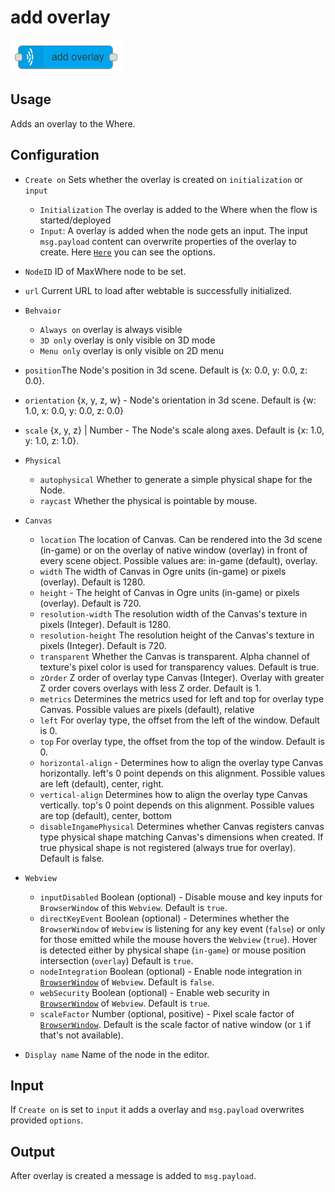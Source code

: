 # add overlay

![add light](../img/add-overlay-node.png)

## Usage

Adds an overlay to the Where.

## Configuration

- `Create on` Sets whether the overlay is created on `initialization` or `input`
    - `Initialization` The overlay is added to the Where when the flow is started/deployed
    - `Input`: A overlay is added when the node gets an input. The input `msg.payload` content can overwrite properties of the overlay to create. Here [`Here`](https://github.com/MaxWhere/mxw-devguide/blob/master/docs/api/overlay.md#new-overlayoptions) you can see the options.
- `NodeID` ID of MaxWhere node to be set.
- `url` Current URL to load after webtable is successfully initialized.
- `Behvaior`
    - `Always on` overlay is always visible
    - `3D only` overlay is only visible on 3D mode
    - `Menu only` overlay is only visible on 2D menu
- `position`The Node's position in 3d scene. Default is {x: 0.0, y: 0.0, z: 0.0}.
- `orientation` {x, y, z, w} - Node's orientation in 3d scene. Default is {w: 1.0, x: 0.0, y: 0.0, z: 0.0}
- `scale` {x, y, z} | Number - The Node's scale along axes. Default is {x: 1.0, y: 1.0, z: 1.0}.
- `Physical`
    - `autophysical` Whether to generate a simple physical shape for the Node.
    - `raycast` Whether the physical is pointable by mouse.
- `Canvas`
    - `location` The location of Canvas. Can be rendered into the 3d scene (in-game) or on the overlay of native window (overlay) in front of every scene object. Possible values are: in-game (default), overlay.
    - `width` The width of Canvas in Ogre units (in-game) or pixels (overlay). Default is 1280.
    - `height` - The height of Canvas in Ogre units (in-game) or pixels (overlay). Default is 720.
    - `resolution-width` The resolution width of the Canvas's texture in pixels (Integer). Default is 1280.
    - `resolution-height` The resolution height of the Canvas's texture in pixels (Integer). Default is 720.
    - `transparent` Whether the Canvas is transparent. Alpha channel of texture's pixel color is used for transparency values. Default is true.
    - `zOrder` Z order of overlay type Canvas (Integer). Overlay with greater Z order covers overlays with less Z order. Default is 1.
    - `metrics` Determines the metrics used for left and top for overlay type Canvas. Possible values are pixels (default), relative
    - `left` For overlay type, the offset from the left of the window. Default is 0.
    - `top` For overlay type, the offset from the top of the window. Default is 0.
    - `horizontal-align` - Determines how to align the overlay type Canvas horizontally. left's 0 point depends on this alignment. Possible values are left (default), center, right.
    - `vertical-align` Determines how to align the overlay type Canvas vertically. top's 0 point depends on this alignment. Possible values are top (default), center, bottom
    - `disableIngamePhysical` Determines whether Canvas registers canvas type physical shape matching Canvas's dimensions when created. If true physical shape is not registered (always true for overlay). Default is false.
- `Webview`
    - `inputDisabled` Boolean (optional) - Disable mouse and key inputs for `BrowserWindow` of this `Webview`. Default is `true`.
    - `directKeyEvent` Boolean (optional) - Determines whether the `BrowserWindow` of `Webview` is listening for any key event (`false`) or only for those emitted while the mouse hovers the `Webview` (`true`). Hover is detected either by physical shape (`in-game`) or mouse position intersection (`overlay`) Default is `true`.
    - `nodeIntegration` Boolean (optional) - Enable node integration in [`BrowserWindow`](https://electronjs.org/docs/api/browser-window#new-browserwindowoptions) of `Webview`. Default is `false`.
    - `webSecurity` Boolean (optional) - Enable web security in [`BrowserWindow`](https://electronjs.org/docs/api/browser-window#new-browserwindowoptions) of `Webview`. Default is `true`.
    - `scaleFactor` Number (optional, positive) - Pixel scale factor of [`BrowserWindow`](https://electronjs.org/docs/api/browser-window#new-browserwindowoptions). Default is the scale factor of native window (or `1` if that's not available).

- `Display name` Name of the node in the editor.

## Input
If `Create on` is set to `input` it adds a overlay and `msg.payload` overwrites provided `options`.

## Output

After overlay is created a message is added to `msg.payload`.
